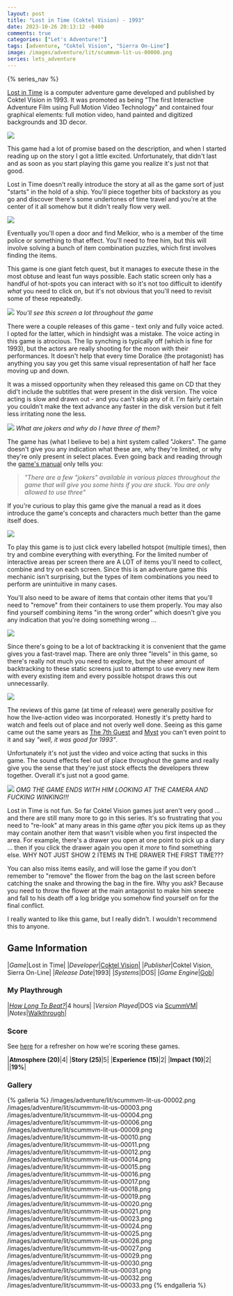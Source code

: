 ```yaml
---
layout: post
title: "Lost in Time (Coktel Vision) - 1993"
date: 2023-10-26 20:13:12 -0400
comments: true
categories: ["Let's Adventure!"]
tags: [adventure, "Coktel Vision", "Sierra On-Line"]
image: /images/adventure/lit/scummvm-lit-us-00000.png
series: lets_adventure
---
```

{% series_nav %}

[Lost in Time](https://en.wikipedia.org/wiki/Lost_in_Time_(video_game)) is a computer adventure game developed and published by Coktel Vision in 1993. It was promoted as being "The first Interactive Adventure Film using Full Motion Video Technology" and contained four graphical elements: full motion video, hand painted and digitized backgrounds and 3D decor.

![](/images/adventure/lit/scummvm-lit-us-00001.png)

This game had a lot of promise based on the description, and when I started reading up on the story I got a little excited. Unfortunately, that didn't last and as soon as you start playing this game you realize it's just not that good.

Lost in Time doesn't really introduce the story at all as the game sort of just "starts" in the hold of a ship. You'll piece together bits of backstory as you go and discover there's some undertones of time travel and you're at the center of it all somehow but it didn't really flow very well.

![](/images/adventure/lit/scummvm-lit-us-00007.png)

Eventually you'll open a door and find Melkior, who is a member of the time police or something to that effect. You'll need to free him, but this will involve solving a bunch of item combination puzzles, which first involves finding the items.

This game is one giant fetch quest, but it manages to execute these in the most obtuse and least fun ways possible. Each static screen only has a handful of hot-spots you can interact with so it's not too difficult to identify _what_ you need to click on, but it's not obvious that you'll need to revisit some of these repeatedly.

![](/images/adventure/lit/scummvm-lit-us-00008.png)
_You'll see this screen a lot throughout the game_

There were a couple releases of this game - text only and fully voice acted. I opted for the latter, which in hindsight was a mistake. The voice acting in this game is atrocious. The lip synching is typically off (which is fine for 1993), but the actors are really shooting for the moon with their performances. It doesn't help that every time Doralice (the protagonist) has anything you say you get this same visual representation of half her face moving up and down.

It was a missed opportunity when they released this game on CD that they did't include the subtitles that were present in the disk version. The voice acting is slow and drawn out - and you can't skip any of it. I'm fairly certain you couldn't make the text advance any faster in the disk version but it felt less irritating none the less.

![](/images/adventure/lit/scummvm-lit-us-00005.png)
_What are jokers and why do I have three of them?_

The game has (what I believe to be) a hint system called "Jokers". The game doesn't give you any indication what these are, why they're limited, or why they're only present in select places. Even going back and reading through the [game's manual](https://www.starehry.eu/download/adventure/docs/Lostintime-Manual.pdf) only tells you:

> _"There are a few "jokers" available in various places throughout the game that will give you some hints if you are stuck. You are only allowed to use three"_

If you're curious to play this game give the manual a read as it does introduce the game's concepts and characters much better than the game itself does.

![](/images/adventure/lit/scummvm-lit-us-00013.png)

To play this game is to just click every labelled hotspot (multiple times), then try and combine everything with everything. For the limited number of interactive areas per screen there are A LOT of items you'll need to collect, combine and try on each screen. Since this is an adventure game this mechanic isn't surprising, but the types of item combinations you need to perform are unintuitive in many cases.

You'll also need to be aware of items that contain other items that you'll need to "remove" from their containers to use them properly. You may also find yourself combining items "in the wrong order" which doesn't give you any indication that you're doing something wrong ...

![](/images/adventure/lit/scummvm-lit-us-00022.png)

Since there's going to be a lot of backtracking it is convenient that the game gives you a fast-travel map. There are only three "levels" in this game, so there's really not much you need to explore, but the sheer amount of backtracking to these static screens just to attempt to use every new item with every existing item and every possible hotspot draws this out unnecessarily.

![](/images/adventure/lit/scummvm-lit-us-00028.png)

The reviews of this game (at time of release) were generally positive for how the live-action video was incorporated. Honestly it's pretty hard to watch and feels out of place and not overly well done. Seeing as this game came out the same years as [The 7th Guest](https://en.wikipedia.org/wiki/The_7th_Guest) and [Myst](https://en.wikipedia.org/wiki/Myst) you can't even point to it and say _"well, it was good for 1993"_.

Unfortunately it's not just the video and voice acting that sucks in this game. The sound effects feel out of place throughout the game and really give you the sense that they're just stock effects the developers threw together. Overall it's just not a good game.

![](/images/adventure/lit/scummvm-lit-us-00034.png)
_OMG THE GAME ENDS WITH HIM LOOKING AT THE CAMERA AND FUCKING WINKING!!!_

Lost in Time is not fun. So far Coktel Vision games just aren't very good ... and there are still many more to go in this series. It's so frustrating that you need to "re-look" at many areas in this game _after_ you pick items up as they may contain another item that wasn't visible when you first inspected the area. For example, there's a drawer you open at one point to pick up a diary ... then if you click the drawer again you open it _more_ to find something else. WHY NOT JUST SHOW 2 ITEMS IN THE DRAWER THE FIRST TIME???

You can also miss items easily, and will lose the game if you don't remember to "remove" the flower from the bag on the last screen before catching the snake and throwing the bag in the fire. Why you ask? Because you need to throw the flower at the main antagonist to make him sneeze and fall to his death off a log bridge you somehow find yourself on for the final conflict.

I really wanted to like this game, but I really didn't. I wouldn't recommend this to anyone.

## Game Information

|*Game*|Lost in Time|
|*Developer*|[Coktel Vision](https://en.wikipedia.org/wiki/Coktel_Vision)|
|*Publisher*|Coktel Vision, Sierra On-Line|
|*Release Date*|1993|
|*Systems*|DOS|
|*Game Engine*|[Gob](https://wiki.scummvm.org/index.php?title=Gob)|

### My Playthrough

|[*How Long To Beat?*](https://howlongtobeat.com/game/25077)|4 hours|
|*Version Played*|DOS via [ScummVM](https://www.scummvm.org/)|
|*Notes*|[Walkthrough](https://www.walkthroughking.com/text/lostintime.aspx)|

### Score

See [here](https://www.alexbevi.com/blog/2021/07/28/adventure-games-1980-1999/#scoring) for a refresher on how we're scoring these games.

|**Atmosphere (20)**|4|
|**Story (25)**|5|
|**Experience (15)**|2|
|**Impact (10)**|2|
||**19%**|

### Gallery

{% galleria %}
/images/adventure/lit/scummvm-lit-us-00002.png
/images/adventure/lit/scummvm-lit-us-00003.png
/images/adventure/lit/scummvm-lit-us-00004.png
/images/adventure/lit/scummvm-lit-us-00006.png
/images/adventure/lit/scummvm-lit-us-00009.png
/images/adventure/lit/scummvm-lit-us-00010.png
/images/adventure/lit/scummvm-lit-us-00011.png
/images/adventure/lit/scummvm-lit-us-00012.png
/images/adventure/lit/scummvm-lit-us-00014.png
/images/adventure/lit/scummvm-lit-us-00015.png
/images/adventure/lit/scummvm-lit-us-00016.png
/images/adventure/lit/scummvm-lit-us-00017.png
/images/adventure/lit/scummvm-lit-us-00018.png
/images/adventure/lit/scummvm-lit-us-00019.png
/images/adventure/lit/scummvm-lit-us-00020.png
/images/adventure/lit/scummvm-lit-us-00021.png
/images/adventure/lit/scummvm-lit-us-00023.png
/images/adventure/lit/scummvm-lit-us-00024.png
/images/adventure/lit/scummvm-lit-us-00025.png
/images/adventure/lit/scummvm-lit-us-00026.png
/images/adventure/lit/scummvm-lit-us-00027.png
/images/adventure/lit/scummvm-lit-us-00029.png
/images/adventure/lit/scummvm-lit-us-00030.png
/images/adventure/lit/scummvm-lit-us-00031.png
/images/adventure/lit/scummvm-lit-us-00032.png
/images/adventure/lit/scummvm-lit-us-00033.png
{% endgalleria %}